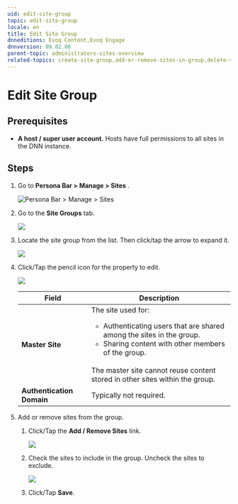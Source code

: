 ```yaml
---
uid: edit-site-group
topic: edit-site-group
locale: en
title: Edit Site Group
dnneditions: Evoq Content,Evoq Engage
dnnversion: 09.02.00
parent-topic: administrators-sites-overview
related-topics: create-site-group,add-or-remove-sites-in-group,delete-site-group
---
```


# Edit Site Group

## Prerequisites

*   **A host / super user account.** Hosts have full permissions to all sites in the DNN instance.

## Steps

1.  Go to **Persona Bar \> Manage \> Sites** .
    
    ![Persona Bar > Manage > Sites](/images/scr-pbar-host-Manage-E91.png)
    
2.  Go to the **Site Groups** tab.
    
      
    
    ![](/images/scr-Sites-SiteGroupsTab-E90.png)
    
      
    
3.  Locate the site group from the list. Then click/tap the arrow to expand it.
    
      
    
    ![](/images/scr-Sites-SiteGroups-Arrow-E90.png)
    
      
    
4.  Click/Tap the pencil icon for the property to edit.
    
      
    
    ![](/images/scr-Sites-SiteGroups-Edit-Properties-E90.png)
    
      
    
    |**Field**|**Description**|
    |---|---|
    |**Master Site**|The site used for:<ul><li>Authenticating users that are shared among the sites in the group.</li><li>Sharing content with other members of the group.</li></ul><br />The master site cannot reuse content stored in other sites within the group.|
    |**Authentication Domain**|Typically not required.|
    
5.  Add or remove sites from the group.
    1.  Click/Tap the **Add / Remove Sites** link.
        
          
        
        ![](/images/scr-Sites-SiteGroups-Edit-AddRemoveSites-E90.png)
        
          
        
    2.  Check the sites to include in the group. Uncheck the sites to exclude.
        
          
        
        ![](/images/scr-Sites-SiteGroups-Edit-AddRemoveSites-List-E90.png)
        
          
        
    3.  Click/Tap **Save**.